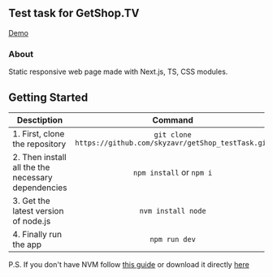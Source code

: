 ## Test task for GetShop.TV

<a href="https://get-shop-test-task.vercel.app">Demo</a>

### About
  Static responsive web page made with Next.js, TS, CSS modules.
  
## Getting Started
| Desctiption                               |    Command     |
| ----------------------------------------- | :------------: |
| 1. First, clone the repository| `git clone https://github.com/skyzavr/getShop_testTask.git` |
| 2. Then install all the the necessary dependencies | `npm install` or `npm i` |
| 3. Get the latest version of node.js | `nvm install node` |
| 4. Finally run the app | `npm run dev` |

P.S. If you don't have NVM follow <a href="https://github.com/nvm-sh/nvm#installing-and-updating">this guide</a> or download it directly <a href="https://nodejs.org/en/download/package-manager">here</a>
